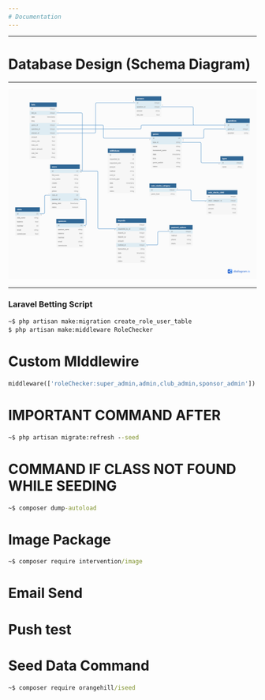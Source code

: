 ```yaml
---
# Documentation
---
```


---

# Database Design (Schema Diagram)

---

![](MARKDOWN/db.png)

---

### Laravel Betting Script

```cmd
~$ php artisan make:migration create_role_user_table
$ php artisan make:middleware RoleChecker

```

# Custom MIddlewire

```php
middleware(['roleChecker:super_admin,admin,club_admin,sponsor_admin'])
```

# **IMPORTANT COMMAND AFTER**

```cmd
~$ php artisan migrate:refresh --seed
```

# **COMMAND IF CLASS NOT FOUND WHILE SEEDING**

```cmd
~$ composer dump-autoload
```

# Image Package

```cmd
~$ composer require intervention/image
```

# Email Send

# Push test

# Seed Data Command

```cmd
~$ composer require orangehill/iseed
```
